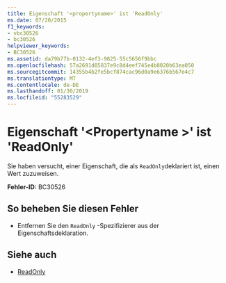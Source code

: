 ```yaml
---
title: Eigenschaft '<propertyname>' ist 'ReadOnly'
ms.date: 07/20/2015
f1_keywords:
- vbc30526
- bc30526
helpviewer_keywords:
- BC30526
ms.assetid: da79b77b-0132-4ef3-9825-55c5656f9bbc
ms.openlocfilehash: 57a2691d85837e9c8d4eef745e4b8020b63ea050
ms.sourcegitcommit: 14355b4b2fe5bcf874cac96d0a9e6376b567e4c7
ms.translationtype: MT
ms.contentlocale: de-DE
ms.lasthandoff: 01/30/2019
ms.locfileid: "55283529"
---
```

# <a name="property-propertyname-is-readonly"></a>Eigenschaft '\<Propertyname >' ist 'ReadOnly'
Sie haben versucht, einer Eigenschaft, die als `ReadOnly`deklariert ist, einen Wert zuzuweisen.  
  
 **Fehler-ID:** BC30526  
  
## <a name="to-correct-this-error"></a>So beheben Sie diesen Fehler  
  
-   Entfernen Sie den `ReadOnly` -Spezifizierer aus der Eigenschaftsdeklaration.  
  
## <a name="see-also"></a>Siehe auch
- [ReadOnly](../../visual-basic/language-reference/modifiers/readonly.md)
